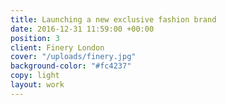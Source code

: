 ```yaml
---
title: Launching a new exclusive fashion brand
date: 2016-12-31 11:59:00 +00:00
position: 3
client: Finery London
cover: "/uploads/finery.jpg"
background-color: "#fc4237"
copy: light
layout: work
---
```


